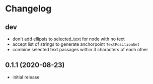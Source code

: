 Changelog
=========
dev
------------------
- don't add ellipsis to selected_text for node with no text
- accept list of strings to generate anchorpoint `TextPositionSet`
- combine selected text passages within 3 characters of each other

0.1.1 (2020-08-23)
------------------
- initial release